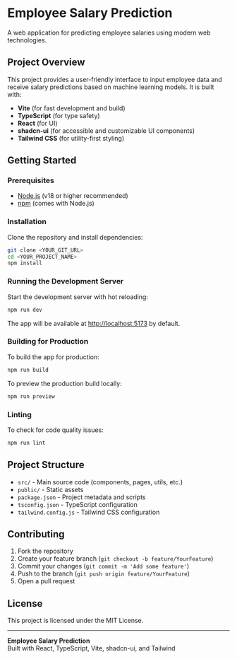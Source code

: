 # Employee Salary Prediction

A web application for predicting employee salaries using modern web technologies.

## Project Overview

This project provides a user-friendly interface to input employee data and receive salary predictions based on machine learning models. It is built with:

- **Vite** (for fast development and build)
- **TypeScript** (for type safety)
- **React** (for UI)
- **shadcn-ui** (for accessible and customizable UI components)
- **Tailwind CSS** (for utility-first styling)

## Getting Started

### Prerequisites

- [Node.js](https://nodejs.org/) (v18 or higher recommended)
- [npm](https://www.npmjs.com/) (comes with Node.js)

### Installation

Clone the repository and install dependencies:

```sh
git clone <YOUR_GIT_URL>
cd <YOUR_PROJECT_NAME>
npm install
```

### Running the Development Server

Start the development server with hot reloading:

```sh
npm run dev
```

The app will be available at [http://localhost:5173](http://localhost:5173) by default.

### Building for Production

To build the app for production:

```sh
npm run build
```

To preview the production build locally:

```sh
npm run preview
```

### Linting

To check for code quality issues:

```sh
npm run lint
```

## Project Structure

- `src/` - Main source code (components, pages, utils, etc.)
- `public/` - Static assets
- `package.json` - Project metadata and scripts
- `tsconfig.json` - TypeScript configuration
- `tailwind.config.js` - Tailwind CSS configuration

## Contributing

1. Fork the repository
2. Create your feature branch (`git checkout -b feature/YourFeature`)
3. Commit your changes (`git commit -m 'Add some feature'`)
4. Push to the branch (`git push origin feature/YourFeature`)
5. Open a pull request

## License

This project is licensed under the MIT License.

---

**Employee Salary Prediction**  
Built with React, TypeScript, Vite, shadcn-ui, and Tailwind